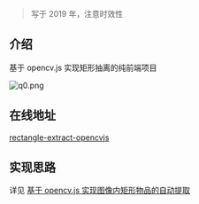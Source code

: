 > 写于 2019 年，注意时效性

## 介绍

基于 opencv.js 实现矩形抽离的纯前端项目

![q0.png](https://upload-images.jianshu.io/upload_images/9277731-a65795c8ec1f9735.png?imageMogr2/auto-orient/strip%7CimageView2/2/w/1240)

## 在线地址

[rectangle-extract-opencvjs](https://francecil.github.io/rectangle-extract-opencvjs/)

## 实现思路

详见 [基于 opencv.js 实现图像内矩形物品的自动提取](https://juejin.im/post/5e268bd86fb9a0300d61a0c7)
